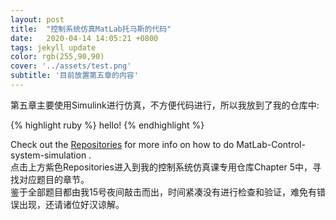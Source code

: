 ```yaml
---
layout: post
title:  "控制系统仿真MatLab托马斯的代码"
date:   2020-04-14 14:05:21 +0800
tags: jekyll update
color: rgb(255,90,90)
cover: '../assets/test.png'
subtitle: '目前放置第五章的内容'
---
```

第五章主要使用Simulink进行仿真，不方便代码进行，所以我放到了我的仓库中:

{% highlight ruby %}
	 hello!
{% endhighlight %}

Check out the [Repositories][jekyll-docs] for more info on how to do MatLab-Control-system-simulation .   
点击上方紫色Repositories进入到我的控制系统仿真课专用仓库Chapter 5中，寻找对应题目的章节。  
鉴于全部题目都由我15号夜间敲击而出，时间紧凑没有进行检查和验证，难免有错误出现，还请诸位好汉谅解。

[jekyll-docs]: https://github.com/howayShi/MatLab-Control-system-simulation/tree/master/Chapter%205
[jekyll-gh]:   https://github.com/jekyll/jekyll
[jekyll-talk]: https://talk.jekyllrb.com/

